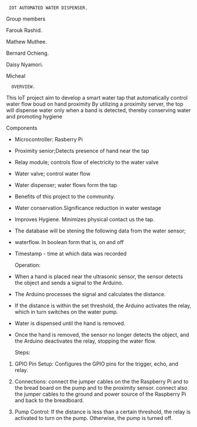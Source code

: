      IOT AUTOMATED WATER DISPENSER.

Group members

Farouk Rashid.

Mathew Muthee.

Bernard Ochieng.

Daisy Nyamori.

Micheal

      OVERVIEW.
This IoT project aim to develop a smart water tap that automatically control water flow boud on hand proximity By utilizing a proximity server, the top will dispense water only when a band is detected, thereby conserving water and promoting hygiene

Components

* Microcontroller: Rasberry Pi

* Proximity senior;Detects presence of hand near the tap

* Relay module; controls flow of electricity to the water valve

* Water valve; control water flow

* Water dispenser; water flows form the tap

* Benefits of this project to the community.

* Water conservation.Significance reduction in water westage

* Improves Hygiene. Minimizes physical contact us the tap.

* The database will be stening the following data from the water sensor;

* waterflow. In boolean form that is, on and off

* Timestamp - time at which data was recorded

   Operation:

* When a hand is placed near the ultrasonic sensor, the sensor detects the object and sends a signal to the Arduino.
   
* The Arduino processes the signal and calculates the distance.
   
* If the distance is within the set threshold, the Arduino activates the relay, which in turn switches on the water pump.
  
* Water is dispensed until the hand is removed.
  
* Once the hand is removed, the sensor no longer detects the object, and the Arduino deactivates the relay, stopping the water flow.

    Steps:
1. GPIO Pin Setup: Configures the GPIO pins for the trigger, echo, and relay.

2. Connections: connect the jumper cables on the the Raspberry Pi and to the bread board on the pump and to the proximity sensor.
   connect also the jumper cables to the ground and power source of the Raspberry Pi and back to the breadboard.
   
3. Pump Control: If the distance is less than a certain threshold, the relay is activated to turn on the pump. Otherwise, the pump is turned off.
  
